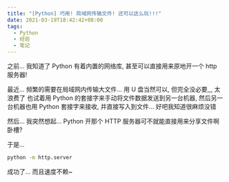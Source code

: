 ```yaml
---
title: "[Python] 巧用! 局域网传输文件! 还可以这么玩!!!"
date: 2021-03-19T18:42:42+08:00
tags:
  - Python
  - 经验
  - 笔记
---
```


之前... 我知道了 Python 有着内置的网络库, 甚至可以直接用来原地开一个 http 服务器!

最近... 频繁的需要在局域网内传输大文件... 用 U 盘当然可以, 但完全没必要,,, 太浪费了
也试着用 Python 的套接字来手动将文件数据发送到另一台机器, 然后另一台机器也用 Python 套接字来接收, 并直接写入到文件... 好吧我知道很麻烦没错

然后... 我突然想起... Python 开那个 HTTP 服务器可不就能直接用来分享文件啊卧槽?

于是...
```bash
python -m http.server
```
成功了... 而且速度不赖~